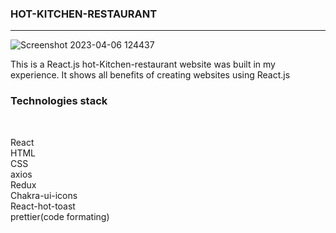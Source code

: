 <h3>HOT-KITCHEN-RESTAURANT</h3>
<hr>

![Screenshot 2023-04-06 124437](https://user-images.githubusercontent.com/113887977/230302745-3dc6fb11-7102-4660-bd0c-b3de5cc568f3.jpg)





This is a React.js hot-Kitchen-restaurant website was built in my experience. It shows all benefits of creating websites using React.js

<h3>Technologies stack</h3> <br>

React<br>
HTML <br>
CSS <br>
axios<br>
Redux <br>
Chakra-ui-icons<br>
React-hot-toast<br>
prettier(code formating)<br>
